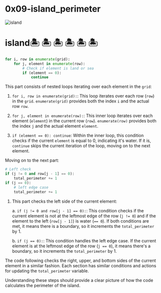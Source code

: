 # 0x09-island_perimeter
![island](https://i.ytimg.com/vi/U9wr3eD3okc/maxresdefault.jpg)

# island🏝  🏝 🏝 🏝 🏝 🏝

```python
for i, row in enumerate(grid):
    for j, element in enumerate(row):
        # Check if element is land or sea
        if (element == 0):
            continue
```

This part consists of nested loops iterating over each element in the `grid`:

1. `for i, row in enumerate(grid):`: This loop iterates over each row (`row`) in the `grid`. `enumerate(grid)` provides both the index `i` and the actual row `row`.
   
2. `for j, element in enumerate(row):`: This inner loop iterates over each element (`element`) in the current row (`row`). `enumerate(row)` provides both the index `j` and the actual element `element`.

3. `if (element == 0): continue`: Within the inner loop, this condition checks if the current `element` is equal to 0, indicating it's water. If it is, `continue` skips the current iteration of the loop, moving on to the next element.

Moving on to the next part:

```python
# Left check
if (j != 0 and row[j - 1] == 0):
    total_perimeter += 1
if (j == 0):
    # left edge case
    total_perimeter += 1
```

1. This part checks the left side of the current element:

    a. `if (j != 0 and row[j - 1] == 0):`: This condition checks if the current element is not at the leftmost edge of the row (`j != 0`) and if the element to the left (`row[j - 1]`) is water (`== 0`). If both conditions are met, it means there is a boundary, so it increments the `total_perimeter` by 1.

    b. `if (j == 0):`: This condition handles the left edge case. If the current element is at the leftmost edge of the row (`j == 0`), it means there's a boundary, so it increments the `total_perimeter` by 1.

The code following checks the right, upper, and bottom sides of the current element in a similar fashion. Each section has similar conditions and actions for updating the `total_perimeter` variable.

Understanding these steps should provide a clear picture of how the code calculates the perimeter of the island.
